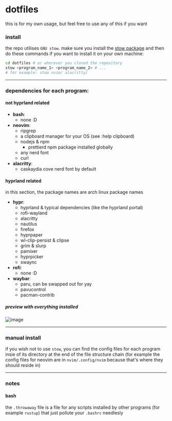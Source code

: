# dotfiles

this is for my own usage, but feel free to use any of this if you want

### install 

the repo utilises `GNU stow`. make sure you install the [stow package](https://archlinux.org/packages/extra/any/stow/) and then do these commands if you want to install it on your own machine:

```bash
cd dotfiles # or wherever you cloned the repository
stow <program_name_1> <program_name_2> # ...
# for example: stow nvim/ alacritty/
```

---

### dependencies for each program:

#### not hyprland related

- **bash**:
  - none :D
- **neovim**:
  - ripgrep
  - a clipboard manager for your OS (see :help clipboard)
  - nodejs & npm
    - prettierd npm package installed globally
  - any nerd font
  - curl
- **alacritty**:
  - caskaydia cove nerd font by default

#### hyprland related

in this section, the package names are arch linux package names

- **hypr**:
  - hyprland & typical dependencies (like the hyprland portal)
  - rofi-wayland
  - alacritty
  - nautilus
  - firefox
  - hyprpaper
  - wl-clip-persist & clipse
  - grim & slurp
  - pamixer
  - hyprpicker
  - swaync
- **rofi**:
  - none :D
- **waybar**:
  - paru, can be swapped out for yay
  - pavucontrol
  - pacman-contrib
 
##### preview with everything installed

![image](https://github.com/marzeq/dotfiles/assets/58303665/c5cd3581-6143-4bfa-8266-6a98d3c6959e)

---

### manual install

if you wish not to use `stow`, you can find the config files for each program insie of its directory at the end of the file structure chain
(for example the config files for neovim are in `nvim/.config/nvim` because that's where they should reside in)

---

### notes

#### bash

the `.throwaway` file is a file for any scripts installed by other programs (for example `rustup`) that just pollute your `.bashrc` needlesly
